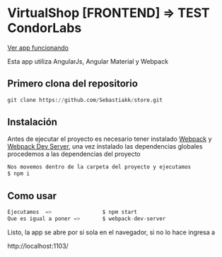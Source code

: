 # VirtualShop [FRONTEND] => TEST CondorLabs

[Ver app funcionando](http://www.virtual-shop.tk)

Esta app utiliza AngularJs, Angular Material y Webpack

## Primero clona del repositorio

```python
git clone https://github.com/Sebastiakk/store.git
```
 
## Instalación 

Antes de ejecutar el proyecto es necesario tener instalado [Webpack](https://www.npmjs.com/package/webpack) y [Webpack Dev Server](https://www.npmjs.com/package/webpack-dev-server), una vez instalado las dependencias globales procedemos a las dependencias del proyecto

```bash
Nos movemos dentro de la carpeta del proyecto y ejecutamos
$ npm i
```

## Como usar

```python
Ejecutamos  =>                $ npm start
Que es igual a poner =>       $ webpack-dev-server
```


Listo, la app se abre por si sola en el navegador, si no lo hace ingresa a 

http://localhost:1103/
